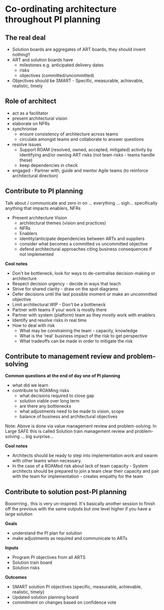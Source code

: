 # Co-ordinating architecture throughout PI planning

## The real deal
* Solution boards are aggregates of ART boards, they should invent nothing!!
* ART and solution boards have
  * milestones e.g. anticipated delivery dates
  * risks
  * objectives (committed/uncommitted)
* Objectives should be SMART - Specific, measurable, achievable, realistic, timely

## Role of architect
* act as a facilitator
* present architectural vision
* elaborate on NFRs
* synchronise
  * ensure consistency of architecture across teams
  * circulate amongst teams and collaborate to answer questions
* resolve issues
  * Support ROAM (resolved, owned, accepted, mitigated) activity by identifying and/or owning ART risks (not team risks - teams handle these)
  * keep dependencies in check
* engaged - Partner with, guide and mentor Agile teams (to reinforce architectural direction)

## Contribute to PI planning
Talk about / communicate and zero in on ... everything ... sigh... specifically anything that impacts enablers, NFRs
* Present architecture Vision
  * architectural themes (vision and practices)
  * NFRs
  * Enablers
  * identity/anticipate dependencies between ARTs and suppliers
  * consider what becomes a committed vs uncommitted objective
  * defend architectural approaches citing business consequences if not implemented

**Cool notes**
* Don't be bottleneck, look for ways to de-centralise decision-making or architecture
* Respect decision urgency - decide in ways that teach
* Strive for shared clarity - draw on the spot diagrams
* Defer decisions until the last possible moment or make an uncommitted objective
* Limit architectural WIP - Don't be a bottleneck
* Partner with teams if your work is mostly there
* Partner with system (platform) team as they mostly work with enablers
* Identify and resolve risks in real time
* How to deal with risk
  * What may be constraining the team - capacity, knowledge
  * What is the 'real' business impact of the risk to get perspective
  * What tradeoffs can be made in order to mitigate the risk

## Contribute to management review and problem-solving
**Common questions at the end of day one of PI planning**
* what did we learn
* contribute to ROAMing risks
  * what decisions required to close gap
  * solution viable over long term
  * are there any bottlenecks
  * what adjustments need to be made to vision, scope
  * balance of business and architectural objectives

Note: Above is done via value management review and problem-solving. In Large SAFE this is called 
Solution train management review and problem-solving ... big surprise...

**Cool notes**
* Architects should be ready to step into implementation work and swarm with other teams when necessary.
* In the case of a ROAMed risk about lack of team capacity - System architects should be prepared to join a team 
clear their capacity and pair with the team for implementation - creates empathy for the team

## Contribute to solution post-PI planning
Booorrring.. this is very un-inspired. It's basically another session to finish off the previous with the same outputs
but one level higher if you have a large solution

**Goals**
* understand the PI plan for solution
* make adjustments as required and communicate to ARTs

**Inputs**
* Program PI objectives from all ARTS
* Solution train board
* Solution risks

**Outcomes**
* SMART solution PI objectives (specific, measurable, achievable, realistic, timely)
* Updated solution planning board
* commitment on changes based on confidence vote
